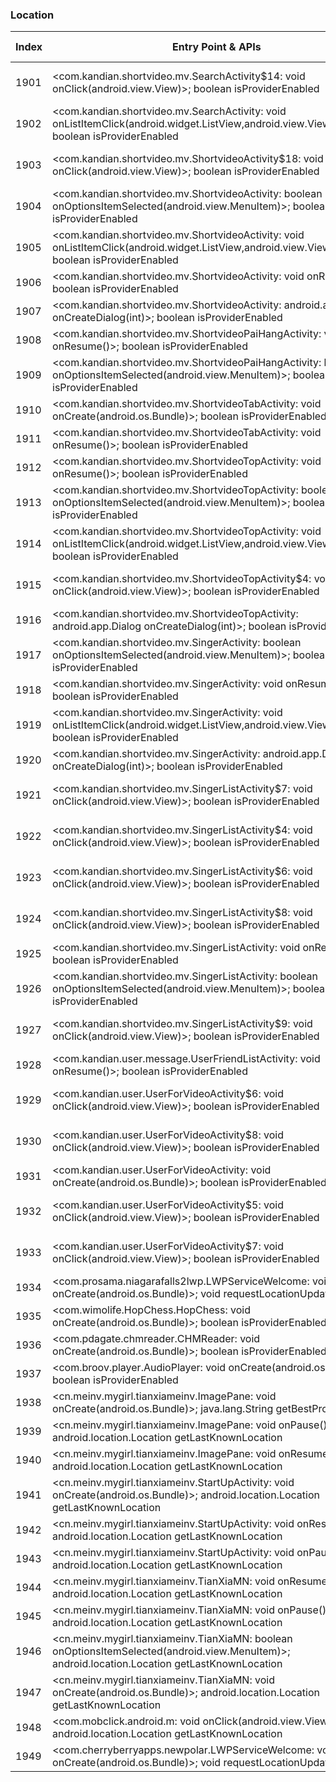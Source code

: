 ### Location
| Index | Entry Point & APIs | Screen shot | Resource id | Label |
| ------------- | ------------- | ------------- |-------------|-------------|
| 1901 | <com.kandian.shortvideo.mv.SearchActivity$14: void onClick(android.view.View)>; boolean isProviderEnabled | ![](D:\COSMOS\output\py\Drebin\VirusShare_Android_20130506\VirusShare_64595518b0417e4b57c5bdc7967aaf68\com.kandian.shortvideo.mv.SearchActivity.png) | {'2131361960': <sensitive_component.SensitiveComponent.SensitiveView object at 0x000001D8DED89B70>} | |
| 1902 | <com.kandian.shortvideo.mv.SearchActivity: void onListItemClick(android.widget.ListView,android.view.View,int,long)>; boolean isProviderEnabled | ![](D:\COSMOS\output\py\Drebin\VirusShare_Android_20130506\VirusShare_64595518b0417e4b57c5bdc7967aaf68\com.kandian.shortvideo.mv.SearchActivity.png) |  | |
| 1903 | <com.kandian.shortvideo.mv.ShortvideoActivity$18: void onClick(android.view.View)>; boolean isProviderEnabled | ![](D:\COSMOS\output\py\Drebin\VirusShare_Android_20130506\VirusShare_64595518b0417e4b57c5bdc7967aaf68\com.kandian.shortvideo.mv.ShortvideoActivity.png) | {'2131361901': <sensitive_component.SensitiveComponent.SensitiveView object at 0x000001D8DF2C2A58>} | |
| 1904 | <com.kandian.shortvideo.mv.ShortvideoActivity: boolean onOptionsItemSelected(android.view.MenuItem)>; boolean isProviderEnabled | ![](D:\COSMOS\output\py\Drebin\VirusShare_Android_20130506\VirusShare_64595518b0417e4b57c5bdc7967aaf68\com.kandian.shortvideo.mv.ShortvideoActivity.png) |  | |
| 1905 | <com.kandian.shortvideo.mv.ShortvideoActivity: void onListItemClick(android.widget.ListView,android.view.View,int,long)>; boolean isProviderEnabled | ![](D:\COSMOS\output\py\Drebin\VirusShare_Android_20130506\VirusShare_64595518b0417e4b57c5bdc7967aaf68\com.kandian.shortvideo.mv.ShortvideoActivity.png) |  | |
| 1906 | <com.kandian.shortvideo.mv.ShortvideoActivity: void onResume()>; boolean isProviderEnabled | ![](D:\COSMOS\output\py\Drebin\VirusShare_Android_20130506\VirusShare_64595518b0417e4b57c5bdc7967aaf68\com.kandian.shortvideo.mv.ShortvideoActivity.png) |  | |
| 1907 | <com.kandian.shortvideo.mv.ShortvideoActivity: android.app.Dialog onCreateDialog(int)>; boolean isProviderEnabled | ![](D:\COSMOS\output\py\Drebin\VirusShare_Android_20130506\VirusShare_64595518b0417e4b57c5bdc7967aaf68\com.kandian.shortvideo.mv.ShortvideoActivity.png) |  | |
| 1908 | <com.kandian.shortvideo.mv.ShortvideoPaiHangActivity: void onResume()>; boolean isProviderEnabled | ![](D:\COSMOS\output\py\Drebin\VirusShare_Android_20130506\VirusShare_64595518b0417e4b57c5bdc7967aaf68\com.kandian.shortvideo.mv.ShortvideoPaiHangActivity.png) |  | |
| 1909 | <com.kandian.shortvideo.mv.ShortvideoPaiHangActivity: boolean onOptionsItemSelected(android.view.MenuItem)>; boolean isProviderEnabled | ![](D:\COSMOS\output\py\Drebin\VirusShare_Android_20130506\VirusShare_64595518b0417e4b57c5bdc7967aaf68\com.kandian.shortvideo.mv.ShortvideoPaiHangActivity.png) |  | |
| 1910 | <com.kandian.shortvideo.mv.ShortvideoTabActivity: void onCreate(android.os.Bundle)>; boolean isProviderEnabled | ![](D:\COSMOS\output\py\Drebin\VirusShare_Android_20130506\VirusShare_64595518b0417e4b57c5bdc7967aaf68\com.kandian.shortvideo.mv.ShortvideoTabActivity.png) |  | |
| 1911 | <com.kandian.shortvideo.mv.ShortvideoTabActivity: void onResume()>; boolean isProviderEnabled | ![](D:\COSMOS\output\py\Drebin\VirusShare_Android_20130506\VirusShare_64595518b0417e4b57c5bdc7967aaf68\com.kandian.shortvideo.mv.ShortvideoTabActivity.png) |  | |
| 1912 | <com.kandian.shortvideo.mv.ShortvideoTopActivity: void onResume()>; boolean isProviderEnabled | ![](D:\COSMOS\output\py\Drebin\VirusShare_Android_20130506\VirusShare_64595518b0417e4b57c5bdc7967aaf68\com.kandian.shortvideo.mv.ShortvideoTopActivity.png) |  | |
| 1913 | <com.kandian.shortvideo.mv.ShortvideoTopActivity: boolean onOptionsItemSelected(android.view.MenuItem)>; boolean isProviderEnabled | ![](D:\COSMOS\output\py\Drebin\VirusShare_Android_20130506\VirusShare_64595518b0417e4b57c5bdc7967aaf68\com.kandian.shortvideo.mv.ShortvideoTopActivity.png) |  | |
| 1914 | <com.kandian.shortvideo.mv.ShortvideoTopActivity: void onListItemClick(android.widget.ListView,android.view.View,int,long)>; boolean isProviderEnabled | ![](D:\COSMOS\output\py\Drebin\VirusShare_Android_20130506\VirusShare_64595518b0417e4b57c5bdc7967aaf68\com.kandian.shortvideo.mv.ShortvideoTopActivity.png) |  | |
| 1915 | <com.kandian.shortvideo.mv.ShortvideoTopActivity$4: void onClick(android.view.View)>; boolean isProviderEnabled | ![](D:\COSMOS\output\py\Drebin\VirusShare_Android_20130506\VirusShare_64595518b0417e4b57c5bdc7967aaf68\com.kandian.shortvideo.mv.ShortvideoTopActivity.png) | {'2131361901': <sensitive_component.SensitiveComponent.SensitiveView object at 0x000001D8DED7EF60>} | |
| 1916 | <com.kandian.shortvideo.mv.ShortvideoTopActivity: android.app.Dialog onCreateDialog(int)>; boolean isProviderEnabled | ![](D:\COSMOS\output\py\Drebin\VirusShare_Android_20130506\VirusShare_64595518b0417e4b57c5bdc7967aaf68\com.kandian.shortvideo.mv.ShortvideoTopActivity.png) |  | |
| 1917 | <com.kandian.shortvideo.mv.SingerActivity: boolean onOptionsItemSelected(android.view.MenuItem)>; boolean isProviderEnabled | ![](D:\COSMOS\output\py\Drebin\VirusShare_Android_20130506\VirusShare_64595518b0417e4b57c5bdc7967aaf68\com.kandian.shortvideo.mv.SingerActivity.png) |  | |
| 1918 | <com.kandian.shortvideo.mv.SingerActivity: void onResume()>; boolean isProviderEnabled | ![](D:\COSMOS\output\py\Drebin\VirusShare_Android_20130506\VirusShare_64595518b0417e4b57c5bdc7967aaf68\com.kandian.shortvideo.mv.SingerActivity.png) |  | |
| 1919 | <com.kandian.shortvideo.mv.SingerActivity: void onListItemClick(android.widget.ListView,android.view.View,int,long)>; boolean isProviderEnabled | ![](D:\COSMOS\output\py\Drebin\VirusShare_Android_20130506\VirusShare_64595518b0417e4b57c5bdc7967aaf68\com.kandian.shortvideo.mv.SingerActivity.png) |  | |
| 1920 | <com.kandian.shortvideo.mv.SingerActivity: android.app.Dialog onCreateDialog(int)>; boolean isProviderEnabled | ![](D:\COSMOS\output\py\Drebin\VirusShare_Android_20130506\VirusShare_64595518b0417e4b57c5bdc7967aaf68\com.kandian.shortvideo.mv.SingerActivity.png) |  | |
| 1921 | <com.kandian.shortvideo.mv.SingerListActivity$7: void onClick(android.view.View)>; boolean isProviderEnabled | ![](D:\COSMOS\output\py\Drebin\VirusShare_Android_20130506\VirusShare_64595518b0417e4b57c5bdc7967aaf68\com.kandian.shortvideo.mv.SingerListActivity.png) | {'2131361972': <sensitive_component.SensitiveComponent.SensitiveView object at 0x000001D8DF190710>} | |
| 1922 | <com.kandian.shortvideo.mv.SingerListActivity$4: void onClick(android.view.View)>; boolean isProviderEnabled | ![](D:\COSMOS\output\py\Drebin\VirusShare_Android_20130506\VirusShare_64595518b0417e4b57c5bdc7967aaf68\com.kandian.shortvideo.mv.SingerListActivity.png) | {'2131361901': <sensitive_component.SensitiveComponent.SensitiveView object at 0x000001D8DF190CF8>} | |
| 1923 | <com.kandian.shortvideo.mv.SingerListActivity$6: void onClick(android.view.View)>; boolean isProviderEnabled | ![](D:\COSMOS\output\py\Drebin\VirusShare_Android_20130506\VirusShare_64595518b0417e4b57c5bdc7967aaf68\com.kandian.shortvideo.mv.SingerListActivity.png) | {'2131361971': <sensitive_component.SensitiveComponent.SensitiveView object at 0x000001D8DF190E48>} | |
| 1924 | <com.kandian.shortvideo.mv.SingerListActivity$8: void onClick(android.view.View)>; boolean isProviderEnabled | ![](D:\COSMOS\output\py\Drebin\VirusShare_Android_20130506\VirusShare_64595518b0417e4b57c5bdc7967aaf68\com.kandian.shortvideo.mv.SingerListActivity.png) | {'2131361973': <sensitive_component.SensitiveComponent.SensitiveView object at 0x000001D8DF190BE0>} | |
| 1925 | <com.kandian.shortvideo.mv.SingerListActivity: void onResume()>; boolean isProviderEnabled | ![](D:\COSMOS\output\py\Drebin\VirusShare_Android_20130506\VirusShare_64595518b0417e4b57c5bdc7967aaf68\com.kandian.shortvideo.mv.SingerListActivity.png) |  | |
| 1926 | <com.kandian.shortvideo.mv.SingerListActivity: boolean onOptionsItemSelected(android.view.MenuItem)>; boolean isProviderEnabled | ![](D:\COSMOS\output\py\Drebin\VirusShare_Android_20130506\VirusShare_64595518b0417e4b57c5bdc7967aaf68\com.kandian.shortvideo.mv.SingerListActivity.png) |  | |
| 1927 | <com.kandian.shortvideo.mv.SingerListActivity$9: void onClick(android.view.View)>; boolean isProviderEnabled | ![](D:\COSMOS\output\py\Drebin\VirusShare_Android_20130506\VirusShare_64595518b0417e4b57c5bdc7967aaf68\com.kandian.shortvideo.mv.SingerListActivity.png) | {'2131361974': <sensitive_component.SensitiveComponent.SensitiveView object at 0x000001D8DF1906A0>} | |
| 1928 | <com.kandian.user.message.UserFriendListActivity: void onResume()>; boolean isProviderEnabled | ![](D:\COSMOS\output\py\Drebin\VirusShare_Android_20130506\VirusShare_64595518b0417e4b57c5bdc7967aaf68\com.kandian.user.message.UserFriendListActivity.png) |  | |
| 1929 | <com.kandian.user.UserForVideoActivity$6: void onClick(android.view.View)>; boolean isProviderEnabled | ![](D:\COSMOS\output\py\Drebin\VirusShare_Android_20130506\VirusShare_64595518b0417e4b57c5bdc7967aaf68\com.kandian.user.UserForVideoActivity.png) | {'2131362007': <sensitive_component.SensitiveComponent.SensitiveView object at 0x000001D8DED5FE80>} | |
| 1930 | <com.kandian.user.UserForVideoActivity$8: void onClick(android.view.View)>; boolean isProviderEnabled | ![](D:\COSMOS\output\py\Drebin\VirusShare_Android_20130506\VirusShare_64595518b0417e4b57c5bdc7967aaf68\com.kandian.user.UserForVideoActivity.png) | {'2131362009': <sensitive_component.SensitiveComponent.SensitiveView object at 0x000001D8DED5FB38>} | |
| 1931 | <com.kandian.user.UserForVideoActivity: void onCreate(android.os.Bundle)>; boolean isProviderEnabled | ![](D:\COSMOS\output\py\Drebin\VirusShare_Android_20130506\VirusShare_64595518b0417e4b57c5bdc7967aaf68\com.kandian.user.UserForVideoActivity.png) |  | |
| 1932 | <com.kandian.user.UserForVideoActivity$5: void onClick(android.view.View)>; boolean isProviderEnabled | ![](D:\COSMOS\output\py\Drebin\VirusShare_Android_20130506\VirusShare_64595518b0417e4b57c5bdc7967aaf68\com.kandian.user.UserForVideoActivity.png) | {'2131362006': <sensitive_component.SensitiveComponent.SensitiveView object at 0x000001D8DED5F0B8>} | |
| 1933 | <com.kandian.user.UserForVideoActivity$7: void onClick(android.view.View)>; boolean isProviderEnabled | ![](D:\COSMOS\output\py\Drebin\VirusShare_Android_20130506\VirusShare_64595518b0417e4b57c5bdc7967aaf68\com.kandian.user.UserForVideoActivity.png) | {'2131362008': <sensitive_component.SensitiveComponent.SensitiveView object at 0x000001D8DED5F160>} | |
| 1934 | <com.prosama.niagarafalls2lwp.LWPServiceWelcome: void onCreate(android.os.Bundle)>; void requestLocationUpdates | ![](D:\COSMOS\output\py\Drebin\VirusShare_Android_20130506\VirusShare_64823dc5126ce22ecb5b2929a13c5127\com.prosama.niagarafalls2lwp.LWPServiceWelcome.png) |  | |
| 1935 | <com.wimolife.HopChess.HopChess: void onCreate(android.os.Bundle)>; boolean isProviderEnabled | ![](D:\COSMOS\output\py\Drebin\VirusShare_Android_20130506\VirusShare_651c97f0ef042b8d863f45103944948b\com.wimolife.HopChess.HopChess.png) |  | |
| 1936 | <com.pdagate.chmreader.CHMReader: void onCreate(android.os.Bundle)>; boolean isProviderEnabled | ![](D:\COSMOS\output\py\Drebin\VirusShare_Android_20130506\VirusShare_6575a500905bb03ef9e5d4206148e632\com.pdagate.chmreader.CHMReader.png) |  | |
| 1937 | <com.broov.player.AudioPlayer: void onCreate(android.os.Bundle)>; boolean isProviderEnabled | ![](D:\COSMOS\output\py\Drebin\VirusShare_Android_20130506\VirusShare_665695dfdf38306bd07eb586c70bfbdd\com.broov.player.AudioPlayer.png) |  | |
| 1938 | <cn.meinv.mygirl.tianxiameinv.ImagePane: void onCreate(android.os.Bundle)>; java.lang.String getBestProvider | ![](D:\COSMOS\output\py\Drebin\VirusShare_Android_20130506\VirusShare_6673e65f784bafa2af30d8993d65b20a\cn.meinv.mygirl.tianxiameinv.ImagePane.png) |  | |
| 1939 | <cn.meinv.mygirl.tianxiameinv.ImagePane: void onPause()>; android.location.Location getLastKnownLocation | ![](D:\COSMOS\output\py\Drebin\VirusShare_Android_20130506\VirusShare_6673e65f784bafa2af30d8993d65b20a\cn.meinv.mygirl.tianxiameinv.ImagePane.png) |  | |
| 1940 | <cn.meinv.mygirl.tianxiameinv.ImagePane: void onResume()>; android.location.Location getLastKnownLocation | ![](D:\COSMOS\output\py\Drebin\VirusShare_Android_20130506\VirusShare_6673e65f784bafa2af30d8993d65b20a\cn.meinv.mygirl.tianxiameinv.ImagePane.png) |  | |
| 1941 | <cn.meinv.mygirl.tianxiameinv.StartUpActivity: void onCreate(android.os.Bundle)>; android.location.Location getLastKnownLocation | ![](D:\COSMOS\output\py\Drebin\VirusShare_Android_20130506\VirusShare_6673e65f784bafa2af30d8993d65b20a\cn.meinv.mygirl.tianxiameinv.StartUpActivity.png) |  | |
| 1942 | <cn.meinv.mygirl.tianxiameinv.StartUpActivity: void onResume()>; android.location.Location getLastKnownLocation | ![](D:\COSMOS\output\py\Drebin\VirusShare_Android_20130506\VirusShare_6673e65f784bafa2af30d8993d65b20a\cn.meinv.mygirl.tianxiameinv.StartUpActivity.png) |  | |
| 1943 | <cn.meinv.mygirl.tianxiameinv.StartUpActivity: void onPause()>; android.location.Location getLastKnownLocation | ![](D:\COSMOS\output\py\Drebin\VirusShare_Android_20130506\VirusShare_6673e65f784bafa2af30d8993d65b20a\cn.meinv.mygirl.tianxiameinv.StartUpActivity.png) |  | |
| 1944 | <cn.meinv.mygirl.tianxiameinv.TianXiaMN: void onResume()>; android.location.Location getLastKnownLocation | ![](D:\COSMOS\output\py\Drebin\VirusShare_Android_20130506\VirusShare_6673e65f784bafa2af30d8993d65b20a\cn.meinv.mygirl.tianxiameinv.TianXiaMN.png) |  | |
| 1945 | <cn.meinv.mygirl.tianxiameinv.TianXiaMN: void onPause()>; android.location.Location getLastKnownLocation | ![](D:\COSMOS\output\py\Drebin\VirusShare_Android_20130506\VirusShare_6673e65f784bafa2af30d8993d65b20a\cn.meinv.mygirl.tianxiameinv.TianXiaMN.png) |  | |
| 1946 | <cn.meinv.mygirl.tianxiameinv.TianXiaMN: boolean onOptionsItemSelected(android.view.MenuItem)>; android.location.Location getLastKnownLocation | ![](D:\COSMOS\output\py\Drebin\VirusShare_Android_20130506\VirusShare_6673e65f784bafa2af30d8993d65b20a\cn.meinv.mygirl.tianxiameinv.TianXiaMN.png) |  | |
| 1947 | <cn.meinv.mygirl.tianxiameinv.TianXiaMN: void onCreate(android.os.Bundle)>; android.location.Location getLastKnownLocation | ![](D:\COSMOS\output\py\Drebin\VirusShare_Android_20130506\VirusShare_6673e65f784bafa2af30d8993d65b20a\cn.meinv.mygirl.tianxiameinv.TianXiaMN.png) |  | |
| 1948 | <com.mobclick.android.m: void onClick(android.view.View)>; android.location.Location getLastKnownLocation | ![](D:\COSMOS\output\py\Drebin\VirusShare_Android_20130506\VirusShare_6673e65f784bafa2af30d8993d65b20a\com.mobclick.android.UmengFeedback.png) |  | |
| 1949 | <com.cherryberryapps.newpolar.LWPServiceWelcome: void onCreate(android.os.Bundle)>; void requestLocationUpdates | ![](D:\COSMOS\output\py\Drebin\VirusShare_Android_20130506\VirusShare_6685479e76cc23e8fafaf505a980fcb9\com.cherryberryapps.newpolar.LWPServiceWelcome.png) |  | |
